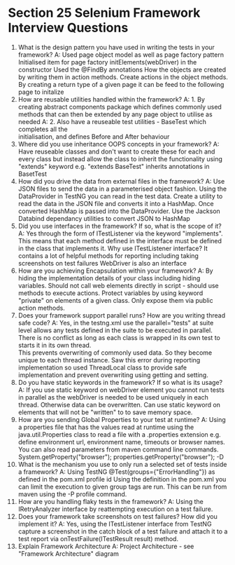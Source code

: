 # Section 25 Selenium Framework Interview Questions

1. What is the design pattern you have used in writing the tests in your framework?
	A: Used page object model as well as page factory pattern
	Initialised item for page factory initElements(webDriver) in the constructor
	Used the @FindBy annotations
	How the objects are created by writing them in action methods. Create actions in 
	the object methods.
	By creating a return type of a given page it can be feed to the following page 
	to initalize
2. How are reusable	utilities handled within the framework?
	A: 1. By creating abstract components package which defines commonly used methods 
	that can then be extended by any page object to utilise as needed
	A: 2. Also have a reuseable test utilities - BaseTest which completes all the  
	initialisation, and defines Before and After behaviour
3. Where did you use inheritance OOPS concepts in your framework?
	A: Have reuseable classes and don't want to create these for each and every class 
	but instead allow the class to inherit the functionality using "extends" keyword
	e.g. "extends BaseTest" inherits annotations in BasetTest
4. How did you drive the data from external files in the framework?
	A: Use JSON files to send the data in a parameterised object fashion.  Using the 
	DataProvider in TestNG you can read in the test data. Create a utility to read the 
	data in the JSON file and converts it into a HashMap. Once converted HashMap is 
	passed into the DataProvider.
	Use the Jackson Databind dependancy utilities to convert JSON to HashMap
5. Did you use interfaces in the framework?  If so, what is the scope of it?
	A: Yes through the form of ITestListener via the keyword "implements".  This means that
	each method defined in the interface must be defined in the class that implements it.
	Why use ITestListener interface?  It contains a lot of helpful methods for reporting 
	including taking screenshots on test failures
	WebDriver is also an interface
6. How are you achieving Encapsulation within your framework?
	A: By hiding the implementation details of your class including hiding variables.
	Should not call web elements directly in script - should use methods to execute 
	actions. Protect variables by using keyword "private" on elements of a given class.
	Only expose them via public action methods.
7. Does your framework support parallel runs? How are you writing thread safe code?
	A: Yes, in the testng.xml use the parallel="tests" at suite level allows any tests 
	defined in the suite to be executed in parallel.  There is no conflict as long as
	each class is wrapped in its own test to starts it in its own thread.  
	This prevents overwriting of commonly used data. So they become unique to each 
	thread instance. Saw this error during reporting implementation so used 
	ThreadLocal<ExtentTest> class to provide safe implementation and prevent overwriting
	using getting and setting.
8. Do you have static keywords in the framework? If so what is its usage?
	A: If you use static keyword on webDriver element you cannot run tests in parallel 
	as the webDriver is needed to be used uniquely in each thread.  Otherwise 
	data can be overwritten.  Can use static keyword on elements that will not be 
	"written" to to save memory space.
9. How are you sending Global Properties to your test at runtime?
	A: Using a properties file that has the values read at runtime using the 
	java.util.Properties class to read a file with a .properties extension e.g. define
	environment url, environment name, timeouts or browser names. 
	You can also read parameters from maven command line commands.  
	System.getProperty("browser");
	properties.getProperty("browser"); -D
10. What is the mechanism you use to only run a selected set of tests inside a framework?
	A: Using TestNG @Test(groups={"ErrorHandling"}) as defined in the pom.xml profile id
	Using the <groups> definition in the pom.xml you can limit the execution to given
	group tags are run.
	This can be run from maven using the -P profile command. 
11. How are you handling flaky tests in the framework?
	A: Using the IRetryAnalyzer interface by reattempting execution on a test failure.
12.	Does your framework take screenshots on test failures? How did you implement it?
	A: Yes, using the ITestListener interface from TestNG capture a screenshot in the 
	catch block of a test failure and attach it to a test report via 
	onTestFailure(ITestResult result) method.
13. Explain Framework Architecture
	A: Project Architecture - see "Framework Architecture" diagram
									
